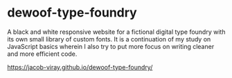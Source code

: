 # dewoof-type-foundry

A black and white responsive website for a fictional digital type foundry with its own small library of custom fonts. It is a continuation of my study on JavaScript basics wherein I also try to put more focus on writing cleaner and more efficient code.

https://jacob-viray.github.io/dewoof-type-foundry/
